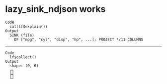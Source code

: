 # lazy_sink_ndjson works

    Code
      cat(lf$explain())
    Output
      SINK (file)
        DF ["mpg", "cyl", "disp", "hp", ...]; PROJECT */11 COLUMNS

---

    Code
      lf$collect()
    Output
      shape: (0, 0)
      ┌┐
      ╞╡
      └┘

